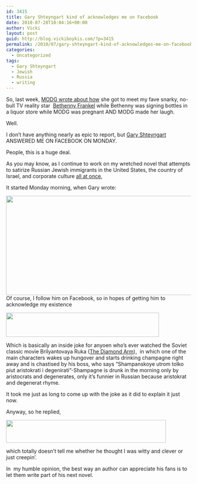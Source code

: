 ```yaml
---
id: 3415
title: Gary Shteyngart kind of acknowledges me on Facebook
date: 2010-07-28T10:04:16+00:00
author: Vicki
layout: post
guid: http://blog.vickiboykis.com/?p=3415
permalink: /2010/07/gary-shteyngart-kind-of-acknowledges-me-on-facebook/
categories:
  - Uncategorized
tags:
  - Gary Shteyngart
  - Jewish
  - Russia
  - writing
---
```

So, last week, [MODG wrote about how](http://www.modgblog.com/2010/07/23/and-when-you-meet-your-reality-tv-star-hero-who-is-really-your-hero-just-because-shes-so-skinny-your-life-can-now-end-happily/) she got to meet my fave snarky, no-bull TV reality star  [Bethenny Frankel](http://www.bethenny.com/) while Bethenny was signing bottles in a liquor store while MODG was pregnant AND MODG made her laugh.

Well.

I don&#8217;t have anything nearly as epic to report, but [Gary Shteyngart](http://blog.vickiboykis.com/2010/03/17/on-notice/) ANSWERED ME ON FACEBOOK ON MONDAY.

People, this is a huge deal.

As you may know, as I continue to work on my wretched novel that attempts to satirize Russian Jewish immigrants in the United States, the country of Israel, and corporate culture [all at once](http://blog.vickiboykis.com/2010/02/18/im-going-to-fire-my-editor/),

It started Monday morning, when Gary wrote:

[<img class="aligncenter size-full wp-image-3419" title="gary1" src="http://blog.vickiboykis.com/wp-content/uploads/2010/07/gary1.jpg" alt="" width="532" height="270" />](http://blog.vickiboykis.com/wp-content/uploads/2010/07/gary1.jpg)Of course, I follow him on Facebook, so in hopes of getting him to acknowledge my existence

[<img class="aligncenter size-full wp-image-3420" title="gary1" src="http://blog.vickiboykis.com/wp-content/uploads/2010/07/gary11.jpg" alt="" width="417" height="66" />](http://blog.vickiboykis.com/wp-content/uploads/2010/07/gary11.jpg)

Which is basically an inside joke for anyoen who&#8217;s ever watched the Soviet classic movie Brilyantovaya Ruka ([The Diamond Arm](http://en.wikipedia.org/wiki/The_Diamond_Arm)),  in which one of the main characters wakes up hungover and starts drinking champagne right away and is chastised by his boss, who says &#8220;Shampanskoye utrom tolko piut aristokrati i degenirati&#8221;-Shampagne is drunk in the morning only by aristocrats and degenerates, only it&#8217;s funnier in Russian because aristokrat and degenerat rhyme.

It took me just as long to come up with the joke as it did to explain it just now.

Anyway, so he replied,

[<img class="aligncenter size-full wp-image-3424" title="gary1" src="http://blog.vickiboykis.com/wp-content/uploads/2010/07/gary12.jpg" alt="" width="436" height="62" />](http://blog.vickiboykis.com/wp-content/uploads/2010/07/gary12.jpg)

which totally doesn&#8217;t tell me whether he thought I was witty and clever or just creepin&#8217;.

In  my humble opinion, the best way an author can appreciate his fans is to let them write part of his next novel.
